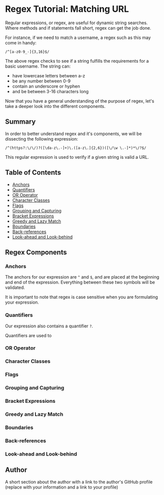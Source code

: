 # Regex Tutorial: Matching URL

Regular expressions, or regex, are useful for dynamic string searches.  Where methods and if statements fall short, regex can get the job done.

For instance, if we need to match a username, a regex such as this may come in handy:

`/^[a-z0-9_-]{3,16}$/`

The above regex checks to see if a string fulfills the requirements for a basic username.  The string can:
* have lowercase letters between a-z
* be any number between 0-9
* contain an underscore or hyphen
* and be between 3-16 characters long

Now that you have a general understanding of the purpose of regex, let's take a deeper look into the different components.

## Summary

In order to better understand regex and it's components, we will be dissecting the following expression:

`/^(https?:\/\/)?([\da-z\.-]+)\.([a-z\.]{2,6})([\/\w \.-]*)*\/?$/`

This regular expression is used to verify if a given string is valid a URL.

## Table of Contents

- [Anchors](#anchors)
- [Quantifiers](#quantifiers)
- [OR Operator](#or-operator)
- [Character Classes](#character-classes)
- [Flags](#flags)
- [Grouping and Capturing](#grouping-and-capturing)
- [Bracket Expressions](#bracket-expressions)
- [Greedy and Lazy Match](#greedy-and-lazy-match)
- [Boundaries](#boundaries)
- [Back-references](#back-references)
- [Look-ahead and Look-behind](#look-ahead-and-look-behind)

## Regex Components

### Anchors

The anchors for our expression are `^` and `$`, and are placed at the beginning and end of the expression. Everything between these two symbols will be validated.

It is important to note that regex is case sensitive when you are formulating your expression.

### Quantifiers

Our expression also contains a quantifier `?`.

Quantifiers are used to 

### OR Operator

### Character Classes

### Flags

### Grouping and Capturing

### Bracket Expressions

### Greedy and Lazy Match

### Boundaries

### Back-references

### Look-ahead and Look-behind

## Author

A short section about the author with a link to the author's GitHub profile (replace with your information and a link to your profile)
